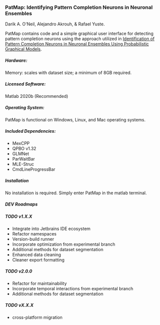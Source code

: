 ### PatMap: Identifying Pattern Completion Neurons in Neuronal Ensembles
Darik A. O'Neil, Alejandro Akrouh, & Rafael Yuste.

PatMap contains code and a simple graphical user interface for detecting pattern completion neurons using the approach utilized in [Identification of Pattern Completion Neurons in Neuronal Ensembles Using Probabilistic Graphical Models](https://www.jneurosci.org/content/41/41/8577).

##### Hardware:
Memory: scales with dataset size; a minimum of 8GB required. 

##### Licensed Software:
Matlab 2020b (Recommended)

##### Operating System:
PatMap is functional on Windows, Linux, and Mac operating systems.

##### Included Dependencies:
* MexCPP
* QPBO v1.32
* GLMNet
* ParWaitBar
* MLE-Struc
* CmdLineProgressBar

##### Installation
No installation is required. Simply enter PatMap in the matlab terminal.

##### DEV Roadmaps

##### TODO v1.X.X
* Integrate into Jetbrains IDE ecosystem
* Refactor namespaces
* Version-build runner
* Incorporate optimization from experimental branch
* Additional methods for dataset segmentation
* Enhanced data cleaning
* Cleaner export formatting

##### TODO v2.0.0
* Refactor for maintainability
* Incorporate temporal interactions from experimental branch
* Additional methods for dataset segmentation

##### TODO vX.X.X
* cross-platform migration

